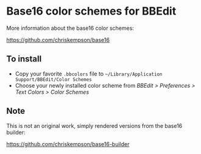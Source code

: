 Base16 color schemes for BBEdit
===============================

More information about the base16 color schemes:

https://github.com/chriskempson/base16

To install
-----------

* Copy your favorite `.bbcolors` file to `~/Library/Application Support/BBEdit/Color Schemes`
* Choose your newly installed color scheme from *BBEdit > Preferences > Text Colors > Color Schemes*

Note
----

This is not an original work, simply rendered versions from the base16 builder:

https://github.com/chriskempson/base16-builder
